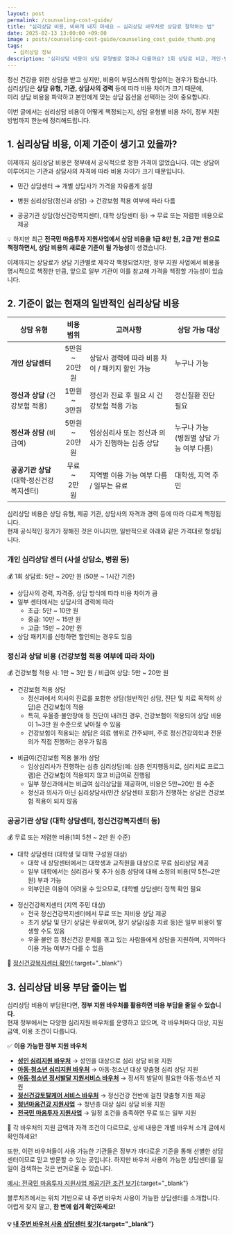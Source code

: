 ```yaml
---
layout: post
permalink: /counseling-cost-guide/
title: "심리상담 비용, 비싸게 내지 마세요 – 심리상담 바우처로 상담료 절약하는 법"
date: 2025-02-13 13:00:00 +09:00
image : posts/counseling-cost-guide/counseling_cost_guide_thumb.png
tags:
  - 심리상담 정보
description: '심리상담 비용이 상담 유형별로 얼마나 다를까요? 1회 상담료 비교, 개인·병원·무료 상담 비용 차이, 정부 지원 활용법까지 총정리! 비용 부담을 줄이는 방법을 확인하세요.'
---
```


정신 건강을 위한 상담을 받고 싶지만, 비용이 부담스러워 망설이는 경우가 많습니다.  
심리상담은 **상담 유형, 기관, 상담사의 경력** 등에 따라 비용 차이가 크기 때문에,  
미리 상담 비용을 파악하고 본인에게 맞는 상담 옵션을 선택하는 것이 중요합니다.

이번 글에서는 심리상담 비용이 어떻게 책정되는지, 상담 유형별 비용 차이, 정부 지원 방법까지 한눈에 정리해드립니다.

## 1. 심리상담 비용, 이제 기준이 생기고 있을까?

이제까지 심리상담 비용은 정부에서 공식적으로 정한 가격이 없었습니다. 
이는 상담이 이루어지는 기관과 상담사의 자격에 따라 비용 차이가 크기 때문입니다.

- 민간 상담센터 → 개별 상담사가 가격을 자유롭게 설정  

- 병원 심리상담(정신과 상담) → 건강보험 적용 여부에 따라 다름

- 공공기관 상담(정신건강복지센터, 대학 상담센터 등) → 무료 또는 저렴한 비용으로 제공

💡 하지만 최근 **전국민 마음투자 지원사업에서 상담 비용을 1급 8만 원, 2급 7만 원으로 책정하면서, 상담 비용의 새로운 기준이 될 가능성**이 생겼습니다.

이제까지는 상담료가 상담 기관별로 제각각 책정되었지만, 정부 지원 사업에서 비용을 명시적으로 책정한 만큼, 앞으로 일부 기관이 이를 참고해 가격을 책정할 가능성이 있습니다.

## 2. 기준이 없는 현재의 일반적인 심리상담 비용

| 상담 유형                          | 비용 범위                | 고려사항                         | 상담 가능 대상                      |
| ------------------------------ |:--------------------:| ---------------------------- | ----------------------------- |
| **개인 상담센터**                    | 5만원 <br/>~ <br/>20만원 | 상담사 경력에 따라 비용 차이 / 패키지 할인 가능 | 누구나 가능                        |
| **정신과 상담** (건강보험 적용)           | 1만원 <br/>~ <br/>3만원  | 정신과 진료 후 필요 시 건강보험 적용 가능     | 정신질환 진단 필요                    |
| **정신과 상담** (비급여)               | 5만원 <br/>~ <br/>20만원 | 임상심리사 또는 정신과 의사가 진행하는 심층 상담  | 누구나 가능 <br/>(병원별 상담 가능 여부 다름) |
| **공공기관 상담** <br/>(대학·정신건강복지센터) | 무료 <br/>~ <br/>2만 원  | 지역별 이용 가능 여부 다름 / 일부는 유료     | 대학생, 지역 주민                    |

심리상담 비용은 상담 유형, 제공 기관, 상담사의 자격과 경력 등에 따라 다르게 책정됩니다.  
현재 공식적인 정가가 정해진 것은 아니지만, 일반적으로 아래와 같은 가격대로 형성됩니다.

### 개인 심리상담 센터 (사설 상담소, 병원 등)

💰 1회 상담료: 5만 ~ 20만 원 (50분 ~ 1시간 기준)

- 상담사의 경력, 자격증, 상담 방식에 따라 비용 차이가 큼
- 일부 센터에서는 상담사의 경력에 따라
  - 초급: 5만 ~ 10만 원
  - 중급: 10만 ~ 15만 원
  - 고급: 15만 ~ 20만 원
- 상담 패키지를 신청하면 할인되는 경우도 있음

### 정신과 상담 비용 (건강보험 적용 여부에 따라 차이)

💰 건강보험 적용 시: 1만 ~ 3만 원 / 비급여 상담: 5만 ~ 20만 원

- 건강보험 적용 상담
  - 정신과에서 의사의 진료를 포함한 상담(일반적인 상담, 진단 및 치료 목적의 상담)은 건강보험이 적용
  - 특히, 우울증·불안장애 등 진단이 내려진 경우, 건강보험이 적용되어 상담 비용이 1~3만 원 수준으로 낮아질 수 있음
  - 건강보험이 적용되는 상담은 의료 행위로 간주되며, 주로 정신건강의학과 전문의가 직접 진행하는 경우가 많음
    <br><br>
- 비급여(건강보험 적용 불가) 상담
  - 임상심리사가 진행하는 심층 심리상담(예: 심층 인지행동치료, 심리치료 프로그램)은 건강보험이 적용되지 않고 비급여로 진행됨
  - 일부 정신과에서는 비급여 심리상담을 제공하며, 비용은 5만~20만 원 수준
  - 정신과 의사가 아닌 심리상담사(민간 상담센터 포함)가 진행하는 상담은 건강보험 적용이 되지 않음

### 공공기관 상담 (대학 상담센터, 정신건강복지센터 등)

💰 무료 또는 저렴한 비용(1회 5천 ~ 2만 원 수준)

- 대학 상담센터 (대학생 및 대학 구성원 대상)
  - 대학 내 상담센터에서는 대학생과 교직원을 대상으로 무료 심리상담 제공
  - 일부 대학에서는 심리검사 및 추가 심층 상담에 대해 소정의 비용(약 5천~2만 원) 부과 가능
  - 외부인은 이용이 어려울 수 있으므로, 대학별 상담센터 정책 확인 필요
    <br><br>
- 정신건강복지센터 (지역 주민 대상)
  - 전국 정신건강복지센터에서 무료 또는 저비용 상담 제공
  - 초기 상담 및 단기 상담은 무료이며, 장기 상담(심층 치료 등)은 일부 비용이 발생할 수도 있음
  - 우울·불안 등 정신건강 문제를 겪고 있는 사람들에게 상담을 지원하며, 지역마다 이용 가능 여부가 다를 수 있음

📌 [정신건강복지센터 확인](https://www.mohw.go.kr/menu.es?mid=a10706040300){:target="_blank"}

## 3. 심리상담 비용 부담 줄이는 법

심리상담 비용이 부담된다면, **정부 지원 바우처를 활용하면 비용 부담을 줄일 수 있습니다.**  
현재 정부에서는 다양한 심리지원 바우처를 운영하고 있으며, 각 바우처마다 대상, 지원 금액, 이용 조건이 다릅니다.

✅ **이용 가능한 정부 지원 바우처**

- **[성인 심리지원 바우처](https://blog.bluecheese.kr/adult-psychological-support-service-voucher/)** → 성인을 대상으로 심리 상담 비용 지원
- **[아동·청소년 심리지원 바우처](https://blog.bluecheese.kr/children-and-youth-psychological-support-service-voucher/)** → 아동·청소년 대상 맞춤형 심리 상담 지원
- **[아동·청소년 정서발달 지원서비스 바우처](https://blog.bluecheese.kr/children-and-youth-emotional-development-support-service-voucher/)** → 정서적 발달이 필요한 아동·청소년 지원
- **[정신건강토탈케어 서비스 바우처](https://blog.bluecheese.kr/mental-health-totalcare-service-voucher/)** → 정신건강 전반에 걸친 맞춤형 지원 제공
- **[청년마음건강 지원사업](https://blog.bluecheese.kr/youth-mental-health-support-project/)** → 청년층 대상 심리 상담 비용 지원
- **[전국민 마음투자 지원사업](https://blog.bluecheese.kr/national-mind-investment-support-project/)** → 일정 조건을 충족하면 무료 또는 일부 지원

📌 각 바우처의 지원 금액과 자격 조건이 다르므로, 상세 내용은 개별 바우처 소개 글에서 확인하세요!

또한, 이런 바우처들이 사용 가능한 기관들은 정부가 까다로운 기준을 통해 선별한 상담센터이므로 믿고 방문할 수 있는 곳입니다. 하지만 바우처 사용이 가능한 상담센터를 일일이 검색하는 것은 번거로울 수 있습니다.

[예시: 전국민 마음투자 지원사업 제공기관 조건 보기](https://www.mohw.go.kr/board.es?mid=a10503000000&bid=0027&list_no=1481781&act=view&#share){:target="_blank"}

블루치즈에서는 위치 기반으로 내 주변 바우처 사용이 가능한 상담센터를 소개합니다. 
어렵게 찾지 말고, **한 번에 쉽게 확인하세요!**

#### 💡 [내 주변 바우처 사용 상담센터 찾기](https://bluecheese.kr?utm_source=blog&utm_medium=social&utm_campaign=bluecheese_blog&utm_content=counseling_cost_guide){:target="_blank"}
